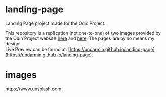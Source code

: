 # landing-page
Landing Page project made for the Odin Project.

This repository is a replication (not one-to-one) of  two images provided by the Odin Project website [here](https://cdn.statically.io/gh/TheOdinProject/curriculum/81a5d553f4073e593d23a6ab00d50eef8620796d/foundations/html_css/project/imgs/01.png) and
[here](https://cdn.statically.io/gh/TheOdinProject/curriculum/81a5d553f4073e593d23a6ab00d50eef8620796d/foundations/html_css/project/imgs/02.png). The pages are by no means my design.\
Live Preview can be found at: [https://undarmin.github.io/landing-page](https://undarmin.github.io/landing-page).
# images
https://www.unsplash.com
